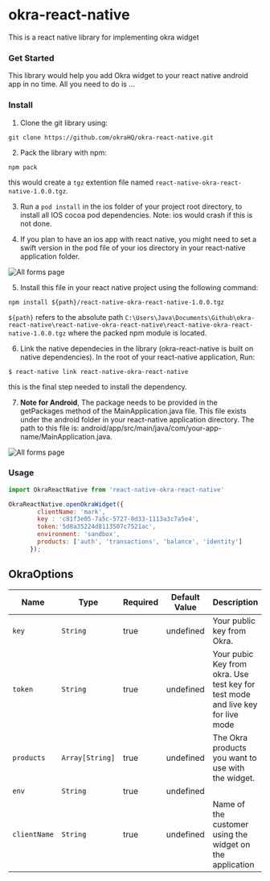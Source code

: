 # okra-react-native

This is a react native library for implementing okra widget

### Get Started
This library would help you add Okra widget to your react native android app in no time. All you need to do is ...

### Install
1. Clone the git library using:

``` git
git clone https://github.com/okraHQ/okra-react-native.git
```

2. Pack the library with npm:
``` npm
npm pack
```
this would create a `tgz` extention file named `react-native-okra-react-native-1.0.0.tgz`. 

3. Run a `pod install` in the ios folder of your project root directory, to install all IOS cocoa pod dependencies. Note: ios would crash if this is not done. 

4. If you plan to have an ios app with react native, you might need to set a swift version in the pod file of your ios directory in your react-native application folder.  

![All forms page](https://i.imgur.com/1RCECsmr.png)

5. Install this file in your react native project using the following command:
``` npm
npm install ${path}/react-native-okra-react-native-1.0.0.tgz
```
`${path}` refers to the absolute path `C:\Users\Java\Documents\Github\okra-react-native\react-native-okra-react-native\react-native-okra-react-native-1.0.0.tgz` where the packed npm module is located. 

6. Link the native dependecies in the library (okra-react-native is built on native dependencies).
In the root of your react-native application, Run:

``` npm
$ react-native link react-native-okra-react-native
```
this is the final step needed to install the dependency. 

7. **Note for Android**, The package needs to be provided in the getPackages method of the MainApplication.java file. This file exists under the android folder in your react-native application directory. The path to this file is: android/app/src/main/java/com/your-app-name/MainApplication.java.

![All forms page](https://i.imgur.com/Kquz7qx.png)


### Usage


``` javascript
import OkraReactNative from 'react-native-okra-react-native'

OkraReactNative.openOkraWidget({
        clientName: 'mark',
        key : 'c81f3e05-7a5c-5727-8d33-1113a3c7a5e4',
        token:'5d8a35224d8113507c7521ac',
        environment: 'sandbox',
        products: ['auth', 'transactions', 'balance', 'identity']
      });
```

## OkraOptions

|Name                   | Type           | Required            | Default Value       | Description         |
|-----------------------|----------------|---------------------|---------------------|---------------------|
|  `key `               | `String`       | true                |  undefined          | Your public key from Okra.
|  `token`              | `String`       | true                |  undefined          | Your pubic Key from okra. Use test key for test mode and live key for live mode
|  `products`           | `Array[String]`| true                |  undefined          | The Okra products you want to use with the widget.
|  `env`                | `String`       | true                |  undefined          | 
|  `clientName`         | `String`       | true                |  undefined          | Name of the customer using the widget on the application
